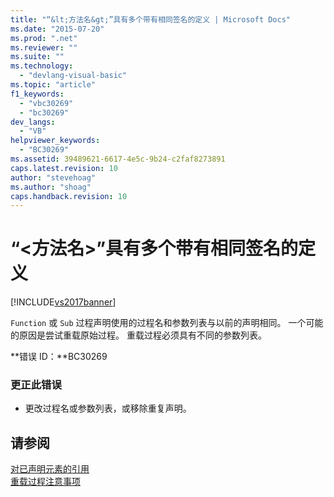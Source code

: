 ```yaml
---
title: "“&lt;方法名&gt;”具有多个带有相同签名的定义 | Microsoft Docs"
ms.date: "2015-07-20"
ms.prod: ".net"
ms.reviewer: ""
ms.suite: ""
ms.technology: 
  - "devlang-visual-basic"
ms.topic: "article"
f1_keywords: 
  - "vbc30269"
  - "bc30269"
dev_langs: 
  - "VB"
helpviewer_keywords: 
  - "BC30269"
ms.assetid: 39489621-6617-4e5c-9b24-c2faf8273891
caps.latest.revision: 10
author: "stevehoag"
ms.author: "shoag"
caps.handback.revision: 10
---
```

# “&lt;方法名&gt;”具有多个带有相同签名的定义
[!INCLUDE[vs2017banner](../../../visual-basic/includes/vs2017banner.md)]

`Function` 或 `Sub` 过程声明使用的过程名和参数列表与以前的声明相同。  一个可能的原因是尝试重载原始过程。  重载过程必须具有不同的参数列表。  
  
 **错误 ID：**BC30269  
  
### 更正此错误  
  
-   更改过程名或参数列表，或移除重复声明。  
  
## 请参阅  
 [对已声明元素的引用](../../../visual-basic/programming-guide/language-features/declared-elements/references-to-declared-elements.md)   
 [重载过程注意事项](../../../visual-basic/programming-guide/language-features/procedures/considerations-in-overloading-procedures.md)